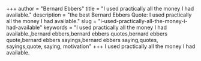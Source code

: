 +++
author = "Bernard Ebbers"
title = "I used practically all the money I had available."
description = "the best Bernard Ebbers Quote: I used practically all the money I had available."
slug = "i-used-practically-all-the-money-i-had-available"
keywords = "I used practically all the money I had available.,bernard ebbers,bernard ebbers quotes,bernard ebbers quote,bernard ebbers sayings,bernard ebbers saying,quotes, sayings,quote, saying, motivation"
+++
I used practically all the money I had available.
